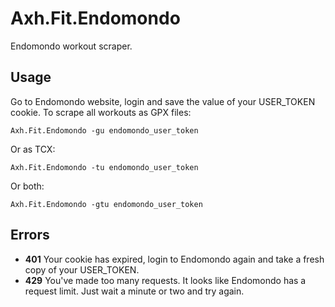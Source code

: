 # Axh.Fit.Endomondo

Endomondo workout scraper.

## Usage

Go to Endomondo website, login and save the value of your USER_TOKEN cookie.
To scrape all workouts as GPX files:

```
Axh.Fit.Endomondo -gu endomondo_user_token
```

Or as TCX:

```
Axh.Fit.Endomondo -tu endomondo_user_token
```

Or both:

```
Axh.Fit.Endomondo -gtu endomondo_user_token
```

## Errors

* **401** Your cookie has expired, login to Endomondo again and take a fresh copy of your USER_TOKEN.
* **429** You've made too many requests. It looks like Endomondo has a request limit. Just wait a minute or two and try again.